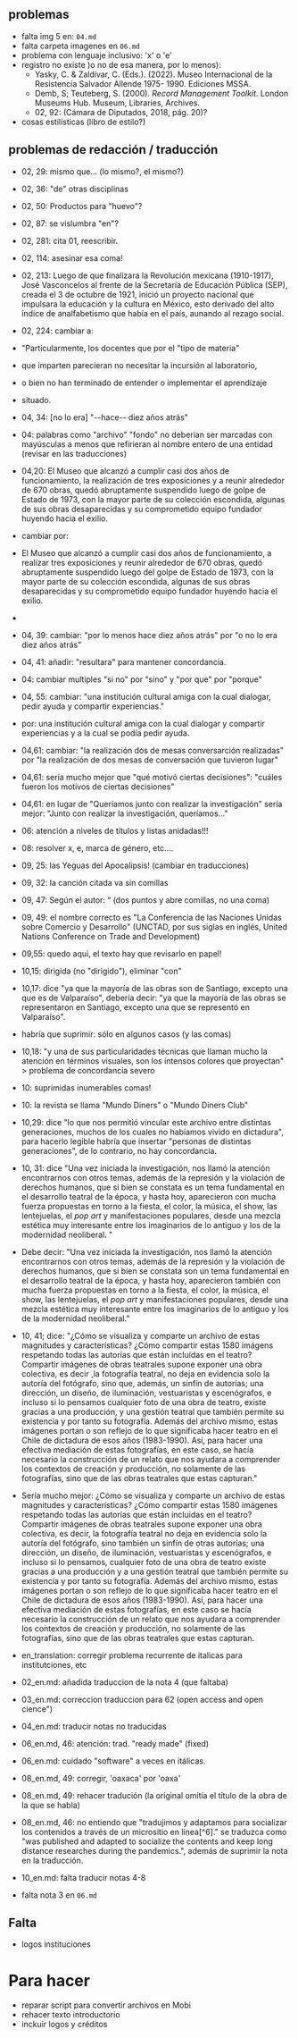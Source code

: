 ## problemas

- falta img 5 en: `04.md`
- falta carpeta imagenes en `06.md`
- problema con lenguaje inclusivo: 'x' o 'e'
- registro no existe )o no de esa manera, por lo menos):
    - Yasky, C. & Zaldívar, C. (Eds.). (2022). Museo Internacional de la Resistencia Salvador Allende 1975- 1990. Ediciones MSSA.
    - Demb, S; Teuteberg, S. (2000). *Record Management Toolkit*. London Museums Hub. Museum, Libraries, Archives.
    - 02, 92: (Cámara de Diputados, 2018, pág.
20)?
- cosas estilísticas (libro de estilo?)

## problemas de redacción / traducción

- 02, 29: mismo que... (lo mismo?, el mismo?)
- 02, 36: "de" otras disciplinas
- 02, 50: Productos para "huevo"?
- 02, 87: se vislumbra "en"?
- 02, 281: cita 01, reescribir.
- 02, 114: asesinar esa coma!
- 02, 213: Luego de que finalizara la Revolución mexicana (1910-1917), José Vasconcelos al frente de la Secretaría de Educación Pública (SEP), creada el 3 de octubre de 1921, inició un proyecto nacional que impulsara la educación y la cultura en México, esto derivado del alto índice de analfabetismo que había en el país, aunando al rezago social.
- 02, 224: cambiar a:
- "Particularmente, los docentes que por el "tipo de materia" 
- que imparten parecieran no necesitar la incursión al laboratorio, 
- o bien no han terminado de entender o implementar el aprendizaje
- situado.

- 04, 34: [no lo era] "--hace-- diez años atrás"

- 04: palabras como "archivo" "fondo" no deberían ser marcadas con mayúsculas a menos que refirieran al nombre entero de una entidad (revisar en las traducciones)

- 04,20: El Museo que alcanzó a cumplir casi dos años de funcionamiento, la realización de tres exposiciones y a reunir alrededor de 670 obras, quedó abruptamente suspendido luego de golpe de Estado de 1973, con la mayor parte de su colección escondida, algunas de sus obras desaparecidas y su comprometido equipo fundador huyendo hacia el exilio.
- cambiar por: 
- El Museo que alcanzó a cumplir casi dos años de funcionamiento, a realizar tres exposiciones y reunir alrededor de 670 obras, quedó abruptamente suspendido luego del golpe de Estado de 1973, con la mayor parte de su colección escondida, algunas de sus obras desaparecidas y su comprometido equipo fundador huyendo hacia el exilio.
- 
- 04, 39: cambiar: "por lo menos hace diez años atrás" por "o no lo era diez años atrás"

- 04, 41: añadir: "resultara" para mantener concordancia.

- 04: cambiar multiples "si no" por "sino" y "por que" por "porque"

- 04, 55: cambiar: "una institución cultural amiga con la cual dialogar, pedir ayuda y compartir experiencias."
- por: una institución cultural amiga con la cual dialogar y compartir experiencias y a la cual se podía pedir ayuda.

- 04,61: cambiar: "la realización dos de mesas conversarción realizadas" por "la realización de dos mesas de conversación que tuvieron lugar"

- 04,61: sería mucho mejor que "qué motivó ciertas decisiones": "cuáles fueron los motivos de ciertas decisiones"

- 04,61: en lugar de "Queríamos junto con realizar la investigación" sería mejor: "Junto con realizar la investigación, queríamos..."

- 06: atención a niveles de títulos y listas anidadas!!!
- 08: resolver x, e, marca de género, etc....
- 09, 25: las Yeguas del Apocalipsis! (cambiar en traducciones)
- 09, 32: la canción citada va sin comillas
- 09, 47: Según el autor: “ (dos puntos y abre comillas, no una coma)
- 09, 49: el nombre correcto es "La Conferencia de las Naciones Unidas sobre Comercio y Desarrollo" (UNCTAD, por sus siglas en inglés, United Nations Conference on Trade and Development)
- 09,55: quedo aqui, el texto hay que revisarlo en papel!
- 10,15: dirigida (no "dirigido"), eliminar "con"
- 10,17: dice "ya que la mayoría de las obras son de Santiago, excepto una que es de Valparaíso", debería decir: "ya que la mayoría de las obras se representaron en Santiago, excepto una que se representó en Valparaíso".
- habría que suprimir: sólo en algunos casos (y las comas)
- 10,18: "y una de sus particularidades técnicas que llaman mucho la atención en términos visuales, son los intensos colores que proyectan" > problema de concordancia severo
- 10: suprimidas inumerables comas!
- 10: la revista se llama "Mundo Diners" o "Mundo Diners Club"
- 10,29: dice "lo que nos permitió vincular este archivo entre distintas generaciones, muchos de los cuales no habíamos vivido en dictadura", para hacerlo legible habría que insertar "personas de distintas generaciones", de lo contrario, no hay concordancia.
- 10, 31: dice "Una vez iniciada la investigación, nos llamó la atención encontrarnos con otros temas, además de la represión y la violación de derechos humanos, que si bien se constata es un tema fundamental en el desarrollo teatral de la época, y hasta hoy, aparecieron con mucha fuerza propuestas en torno a la fiesta, el color, la música, el show, las lentejuelas, el *pop art* y manifestaciones populares, desde una mezcla estética muy interesante entre los imaginarios de lo antiguo y los de la modernidad neoliberal. "

- Debe decir: "Una vez iniciada la investigación, nos llamó la atención encontrarnos con otros temas, además de la represión y la violación de derechos humanos, que si bien se constata son un tema fundamental en el desarrollo teatral de la época, y hasta hoy, aparecieron también con mucha fuerza propuestas en torno a la fiesta, el color, la música, el show, las lentejuelas, el *pop art* y manifestaciones populares, desde una mezcla estética muy interesante entre los imaginarios de lo antiguo y los de la modernidad neoliberal."

- 10, 41; dice: "¿Cómo se visualiza y comparte un archivo de estas magnitudes y características? ¿Cómo compartir estas 1580 imágens respetando todas las autorías que están incluídas en el teatro? Compartir imágenes de obras teatrales supone exponer una obra colectiva, es decir ,la fotografía teatral, no deja en evidencia solo la autoría del fotógrafo, sino que, además, un sinfín de autorías; una dirección, un diseño, de iluminación, vestuaristas y escenógrafos, e incluso si lo pensamos cualquier foto de una obra de teatro, existe gracias a una producción, y una gestión teatral que también permite su existencia y por tanto su fotografía. Además del archivo mismo, estas imágenes portan o son reflejo de lo que significaba hacer teatro en el Chile de dictadura de esos años (1983-1990). Así, para hacer una efectiva mediación de estas fotografías, en este caso, se hacía necesario la construcción de un relato que nos ayudara a comprender los contextos de creación y producción, no solamente de las fotografías, sino que de las obras teatrales que estas capturan."

- Sería mucho mejor: ¿Cómo se visualiza y comparte un archivo de estas magnitudes y características? ¿Cómo compartir estas 1580 imágenes respetando todas las autorías que están incluidas en el teatro? Compartir imágenes de obras teatrales supone exponer una obra colectiva, es decir, la fotografía teatral no deja en evidencia solo la autoría del fotógrafo, sino también un sinfín de otras autorías; una dirección, un diseño, de iluminación, vestuaristas y escenógrafos, e incluso si lo pensamos, cualquier foto de una obra de teatro existe gracias a una producción y a una gestión teatral que también permite su existencia y por tanto su fotografía. Además del archivo mismo, estas imágenes portan o son reflejo de lo que significaba hacer teatro en el Chile de dictadura de esos años (1983-1990). Así, para hacer una efectiva mediación de estas fotografías, en este caso se hacía necesario la construcción de un relato que nos ayudara a comprender los contextos de creación y producción, no solamente de las fotografías, sino que de las obras teatrales que estas capturan.

- en_translation: corregir problema recurrente de italicas para institutciones, etc 
- 02_en.md: añadida traduccion de la nota 4 (que faltaba)
- 03_en.md: correccion traduccion para 62 (open access and open cience")
- 04_en.md: traducir notas no traducidas
- 06_en.md, 46: atención: trad. "ready made" (fixed)
- 06_en.md: cuidado "software" a veces en itálicas.
- 08_en.md, 49: corregir, 'oaxaca' por 'oaxa'
- 08_en.md, 49: rehacer tradución (la original omitía el título de la obra de la que se habla)

- 08_en.md, 46: no entiendo que "tradujimos y adaptamos para socializar los contenidos a través de un micrositio en línea[^6]." se traduzca como "was published and adapted to socialize the contents and keep long distance researches during the pandemics.", además de suprimir la nota en la traducción.
- 10_en.md: falta traducir notas 4-8
- falta nota 3 en `06.md` 

## Falta

- logos instituciones

# Para hacer

- reparar script para convertir archivos en Mobi
- rehacer texto introductorio
- inckuir logos y créditos


